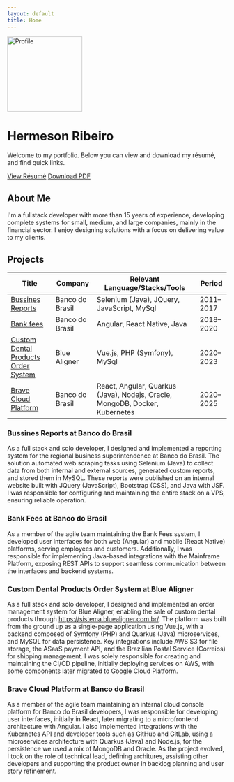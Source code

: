 ```yaml
---
layout: default
title: Home
---
```


<div class="hero">
  <img src="/portfolio/assets/img/profile.jpeg" alt="Profile" width="172" height="172" />
  <div>
    <h1>Hermeson Ribeiro</h1>
    <p>Welcome to my portfolio. Below you can view and download my résumé, and find quick links.</p>
    <div class="badges">
      <a href="/resume/" class="btn">View Résumé</a>
      <a href="/(en)curriculum-vitae.pdf" download class="btn">Download PDF</a>
    </div>
  </div>
</div>

## About Me

I'm a fullstack developer with more than 15 years of experience, developing complete systems for small, medium, and large companies, mainly in the financial sector. I enjoy designing solutions with a focus on delivering value to my clients.

## Projects

| Title                                                                                        | Company         | Relevant Language/Stacks/Tools                                              | Period    |
| -------------------------------------------------------------------------------------------- | --------------- | --------------------------------------------------------------------------- | --------- |
| [Bussines Reports](/#bussines-reports-at-banco-do-brasil)                                    | Banco do Brasil | Selenium (Java), JQuery, JavaScript, MySql                                  | 2011–2017 |
| [Bank fees](/#bank-fees-at-banco-do-brasil)                                                  | Banco do Brasil | Angular, React Native, Java                                                 | 2018–2020 |
| [Custom Dental Products Order System](/#custom-dental-products-order-system-at-blue-aligner) | Blue Aligner    | Vue.js, PHP (Symfony), MySql                                                | 2020–2023 |
| [Brave Cloud Platform](/#brave-cloud-platform-at-banco-do-brasil)                            | Banco do Brasil | React, Angular, Quarkus (Java), Nodejs, Oracle, MongoDB, Docker, Kubernetes | 2020–2025 |

### Bussines Reports at Banco do Brasil

As a full stack and solo developer, I designed and implemented a reporting system for the regional business superintendence at Banco do Brasil. The solution automated web scraping tasks using Selenium (Java) to collect data from both internal and external sources, generated custom reports, and stored them in MySQL. These reports were published on an internal website built with JQuery (JavaScript), Bootstrap (CSS), and Java with JSF. I was responsible for configuring and maintaining the entire stack on a VPS, ensuring reliable operation.

### Bank Fees at Banco do Brasil
As a member of the agile team maintaining the Bank Fees system, I developed user interfaces for both web (Angular) and mobile (React Native) platforms, serving employees and customers. Additionally, I was responsible for implementing Java-based integrations with the Mainframe Platform, exposing REST APIs to support seamless communication between the interfaces and backend systems.

### Custom Dental Products Order System at Blue Aligner

As a full stack and solo developer, I designed and implemented an order management system for Blue Aligner, enabling the sale of custom dental products through https://sistema.bluealigner.com.br/. The platform was built from the ground up as a single-page application using Vue.js, with a backend composed of Symfony (PHP) and Quarkus (Java) microservices, and MySQL for data persistence. Key integrations include AWS S3 for file storage, the ASaaS payment API, and the Brazilian Postal Service (Correios) for shipping management. I was solely responsible for creating and maintaining the CI/CD pipeline, initially deploying services on AWS, with some components later migrated to Google Cloud Platform.

### Brave Cloud Platform at Banco do Brasil

As a member of the agile team maintaining an internal cloud console platform for Banco do Brasil developers, I was responsible for developing user interfaces, initially in React, later migrating to a microfrontend architecture with Angular. I also implemented integrations with the Kubernetes API and developer tools such as GitHub and GitLab, using a microservices architecture with Quarkus (Java) and Node.js, for the persistence we used a mix of MongoDB and Oracle. As the project evolved, I took on the role of technical lead, defining architures, assisting other developers and supporting the product owner in backlog planning and user story refinement.
